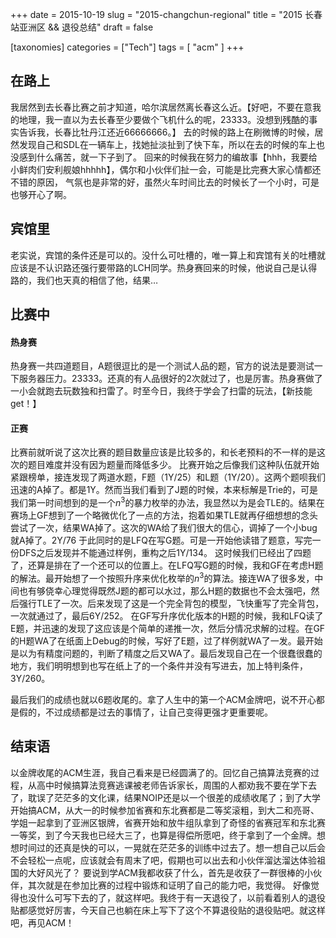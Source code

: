 +++
date = 2015-10-19
slug = "2015-changchun-regional"
title = "2015 长春站亚洲区 && 退役总结"
draft = false

[taxonomies]
categories =  ["Tech"]
tags = [ "acm" ]
+++

## 在路上
我居然到去长春比赛之前才知道，哈尔滨居然离长春这么近。【好吧，不要在意我的地理，我一直以为去长春至少要做个飞机什么的呢，23333。没想到残酷的事实告诉我，长春比牡丹江还近66666666。】
去的时候的路上在刷微博的时候，居然发现自己和SDL在一辆车上，找她扯淡扯到了快下车，所以在去的时候的车上也没感到什么痛苦，就一下子到了。
回来的时候我在努力的编故事【hhh，我要给小鲜肉们安利舰娘hhhhh】，偶尔和小伙伴们扯一会，可能是比完赛大家心情都还不错的原因， 气氛也是非常的好，虽然火车时间比去的时候长了一个小时，可是也够开心了啊。

<!-- more -->

## 宾馆里
老实说，宾馆的条件还是可以的。没什么可吐槽的，唯一算上和宾馆有关的吐槽就应该是不认识路还强行要带路的LCH同学。热身赛回来的时候，他说自己是认得路的，我们也天真的相信了他，结果…

## 比赛中
#### 热身赛
热身赛一共四道题目，A题很逗比的是一个测试人品的题，官方的说法是要测试一下服务器压力。23333。还真的有人品很好的2次就过了，也是厉害。热身赛做了一小会就跑去玩数独和扫雷了。时至今日，我终于学会了扫雷的玩法，【新技能get！】

#### 正赛
比赛前就听说了这次比赛的题目数量应该是比较多的，和长老预料的不一样的是这次的题目难度并没有因为题量而降低多少。
比赛开始之后像我们这种队伍就开始紧跟榜单，接连发现了两道水题，F题（1Y/25）和L题（1Y/20）。这两个题呗我们迅速的A掉了。都是1Y。然而当我们看到了J题的时候，本来标解是Trie的，可是我们第一时间想到的是一个$n^3$的暴力枚举的办法，我显然以为是会TLE的。结果在赛场上GF想到了一个略微优化了一点的方法，抱着如果TLE就再仔细想想的念头尝试了一次，结果WA掉了。这次的WA给了我们很大的信心，调掉了一个小bug就A掉了。2Y/76
于此同时的是LFQ在写G题。可是一开始他读错了题意，写完一份DFS之后发现并不能通过样例，重构之后1Y/134。
这时候我们已经出了四题了，还算是排在了一个还可以的位置上。在LFQ写G题的时候，我和GF在考虑H题的解法。最开始想了一个按照升序来优化枚举的$n^3$的算法。接连WA了很多发，中间也有够侥幸心理觉得既然J题的都可以水过，那么H题的数据也不会太强吧，然后强行TLE了一次。后来发现了这是一个完全背包的模型，飞快重写了完全背包，一次就通过了，最后6Y/252。
在GF写升序优化版本的H题的时候，我和LFQ读了E题，并迅速的发现了这应该是个简单的递推一次，然后分情况求解的过程。在GF的H题WA了在纸面上Debug的时候，写好了E题，过了样例就WA了一发。最开始是以为有精度问题的，判断了精度之后又WA了。最后发现自己在一个很蠢很蠢的地方，我们明明想到也写在纸上了的一个条件并没有写进去，加上特判条件，3Y/260。

最后我们的成绩也就以6题收尾的。拿了人生中的第一个ACM金牌吧，说不开心都是假的，不过成绩都是过去的事情了，让自己变得更强才更重要呢。

## 结束语
以金牌收尾的ACM生涯，我自己看来是已经圆满了的。回忆自己搞算法竞赛的过程，从高中时候搞算法竞赛逃课被老师告诉家长，周围的人都劝我不要在学下去了，耽误了茫茫多的文化课，结果NOIP还是以一个很差的成绩收尾了；到了大学开始搞ACM，从大一的时候参加省赛和东北赛都是二等奖滚粗，到大二和亮哥、学姐一起拿到了亚洲区银牌，省赛开始和放牛组队拿到了奇怪的省赛冠军和东北赛一等奖，到了今天我也已经大三了，也算是得偿所愿吧，终于拿到了一个金牌。想想时间过的还真是快的可以，一晃就在茫茫多的训练中过去了。想一想自己以后会不会轻松一点呢，应该就会有周末了吧，假期也可以出去和小伙伴溜达溜达体验祖国的大好风光了？
要说到学ACM我都收获了什么，首先是收获了一群很棒的小伙伴，其次就是在参加比赛的过程中锻炼和证明了自己的能力吧，我觉得。
好像觉得也没什么可写下去的了，就这样吧。我终于有一天退役了，以前看着别人的退役贴都感觉好厉害，今天自己也躺在床上写下了这个不算退役贴的退役贴吧。就这样吧，再见ACM！
